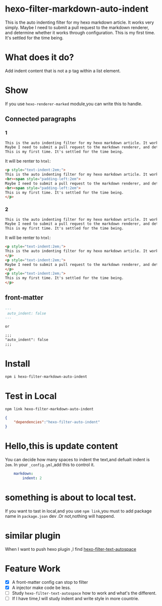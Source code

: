 # hexo-filter-markdown-auto-indent
This is the auto indenting filter for my hexo markdown article. It works very simply. Maybe I need to submit a pull request to the markdown renderer, and determine whether it works through configuration. This is my first time. It's settled for the time being.

# What does it do?
Add indent content that is not a p tag within a list element.

# Show
If you use `hexo-renderer-marked` module,you can write this to handle.

## Connected paragraphs

### 1
``` markdown
This is the auto indenting filter for my hexo markdown article. It works very simply. 
Maybe I need to submit a pull request to the markdown renderer, and determine whether it works through configuration. 
This is my first time. It's settled for the time being.
```
It will be renter to `html`:
```html
<p style="text-indent:2em;">
This is the auto indenting filter for my hexo markdown article. It works very simply. 
<br><span style="padding-left:2em">
Maybe I need to submit a pull request to the markdown renderer, and determine whether it works through configuration. 
<br><span style="padding-left:2em">
This is my first time. It's settled for the time being.
</p>
```

### 2
``` markdown
This is the auto indenting filter for my hexo markdown article. It works very simply. W
Maybe I need to submit a pull request to the markdown renderer, and determine whether it works through configuration. 
This is my first time. It's settled for the time being.
```
It will be renter to `html`:
```html
<p style="text-indent:2em;">
This is the auto indenting filter for my hexo markdown article. It works very simply. 
</p>
<p style="text-indent:2em;">
Maybe I need to submit a pull request to the markdown renderer, and determine whether it works through configuration. 
</p>
<p style="text-indent:2em;">
This is my first time. It's settled for the time being.
</p>
```

## front-matter

```markdown
---
 auto_indent: false
---

or

;;;
"auto_indent": false
;;;

```

# Install
```bash
npm i hexo-filter-markdown-auto-indent

```
# Test in Local
```bash
npm link hexo-filter-markdown-auto-indent
```
```json
{
    "dependencies":"hexo-filter-auto-indent"
}
```

# Hello,this is update content
You can decide how many spaces to indent the text,and defualt indent is `2em`.
In your `_config.yml`,add this to control it. 
```yaml
    markdown:
        indent: 2
```
# something is about to local test.
If you want to tast in local,and you use `npm link`,you must to add package name in `package.json` dev .Or not,nothing will happend.

# similar plugin
When I want to push hexo plugin ,I find [hexo-filter-text-autospace](https://github.com/Cerallin/hexo-filter-text-autospace)

# Feature Work
- [x] A front-matter config can stop to filter
- [x] A injector make code be less.
- [ ] Study `hexo-filter-text-autospace` how to work and what's the different.
- [ ] If I have time,I will study indent and write style in more countrie.